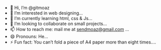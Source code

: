 - 👋 Hi, I’m @gitmoaz
- 👀 I’m interested in web designing...
- 🌱 I’m currently learning html, css & Js...
- 💞️ I’m looking to collaborate on small projects...
- 📫 How to reach me: mail me at sendmoaz@gmail.com ...
- 😄 Pronouns: He...
- ⚡ Fun fact: You can’t fold a piece of A4 paper more than eight times....

<!---
gitmoaz/gitmoaz is a ✨ special ✨ repository because its `README.md` (this file) appears on your GitHub profile.
You can click the Preview link to take a look at your changes.
--->
